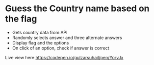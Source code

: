 # Guess the Country name based on the flag

- Gets country data from API
- Randomly selects answer and three alternate answers
- Display flag and the options
- On click of an option, check if answer is correct

Live view here https://codepen.io/gulzarsuhail/pen/YorvJx
